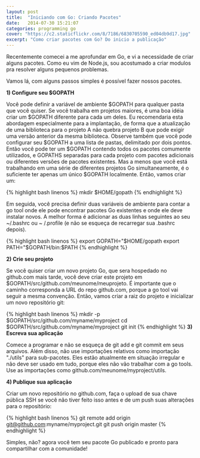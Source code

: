 ```yaml
---
layout: post
title:  "Iniciando com Go: Criando Pacotes"
date:   2014-07-30 15:21:07
categories: programming go
cover: "https://c2.staticflickr.com/8/7186/6830705590_ed04db9d17.jpg"
excerpt: "Como criar pacotes com Go? Do inicio a publicação"
---
```


Recentemente comecei a me aprofundar em Go, e vi a necessidade de criar alguns pacotes. Como eu vim de Node.js, sou acostumado a criar modulos pra resolver alguns pequenos problemas.

Vamos lá, com alguns passos simples é possível fazer nossos pacotes.

**1) Configure seu $GOPATH**

Você pode definir a variável de ambiente $GOPATH para qualquer pasta que você quiser. Se você trabalha em projetos maiores, é uma boa idéia criar um $GOPATH diferente para cada um deles. Eu recomendaria esta abordagem especialmente para a implantação, de forma que a atualização de uma biblioteca para o projeto A não quebra projeto B que pode exigir uma versão anterior da mesma biblioteca.
Observe também que você pode configurar seu $GOPATH a uma lista de pastas, delimitado por dois pontos. Então você pode ter um $GOPATH contendo todos os pacotes comumente utilizados, e GOPATHS separadas para cada projeto com pacotes adicionais ou diferentes versões de pacotes existentes.
Mas a menos que você está trabalhando em uma série de diferentes projetos Go simultaneamente, é o suficiente ter apenas um único $GOPATH localmente. Então, vamos criar um:

{% highlight bash linenos %}
mkdir $HOME/gopath
{% endhighlight %}

Em seguida, você precisa definir duas variáveis ​​de ambiente para contar a go tool onde ele pode encontrar pacotes Go existentes e onde ele deve instalar novos. A melhor forma é adicionar as duas linhas seguintes ao seu ~/.bashrc ou ~ /.profile (e não se esqueça de recarregar sua .bashrc depois).

{% highlight bash linenos %}
export GOPATH="$HOME/gopath
export PATH="$GOPATH/bin:$PATH
{% endhighlight %}



**2) Crie seu projeto**

Se você quiser criar um novo projeto Go, que sera hospedado no github.com mais tarde, você deve criar este projeto em $GOPATH/src/github.com/meunome/meuprojeto. É importante que o caminho corresponda a URL do repo github.com, porque a go tool vai seguir a mesma convenção. Então, vamos criar a raiz do projeto e inicializar um novo repositório git:

{% highlight bash linenos %}
mkdir -p $GOPATH/src/github.com/myname/myproject
cd $GOPATH/src/github.com/myname/myproject
git init
{% endhighlight %}
**3) Escreva sua aplicação**

Comece a programar e não se esqueça de git add e git commit em seus arquivos. Além disso, não use importações relativos como importação "./utils" para sub-pacotes. Eles estão atualmente em situação irregular e não deve ser usado em tudo, porque eles não vão trabalhar com a go tools. Use as importações como github.com/meunome/myproject/utils.

**4) Publique sua aplicação**

Criar um novo repositório no github.com, faça o upload de sua chave pública SSH se você não tiver feito isso antes e de um push suas alterações para o repositório:

{% highlight bash linenos %}
git remote add origin git@github.com:myname/myproject.git
git push origin master
{% endhighlight %}

Simples, não? agora você tem seu pacote Go publicado e pronto para compartilhar com a comunidade!
